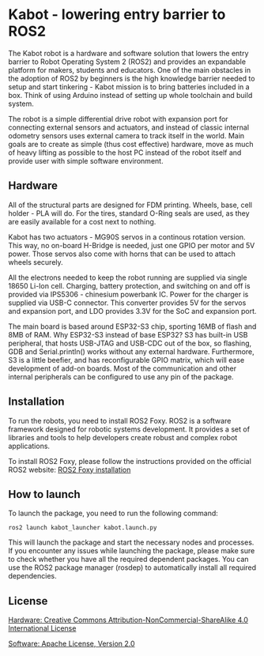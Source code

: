 # Kabot - lowering entry barrier to ROS2

The Kabot robot is a hardware and software solution that lowers the entry barrier to Robot Operating System 2 (ROS2) and provides an expandable platform for makers, students and educators. One of the main obstacles in the adoption of ROS2 by beginners is the high knowledge barrier needed to setup and start tinkering - Kabot mission is to bring batteries included in a box. Think of using Arduino instead of setting up whole toolchain and build system.

The robot is a simple differential drive robot with expansion port for connecting external sensors and actuators, and instead of classic internal odometry sensors uses external camera to track itself in the world. Main goals are to create as simple (thus cost effective) hardware, move as much of heavy lifting as possible to the host PC instead of the robot itself and provide user with simple software environment.

## Hardware
All of the structural parts are designed for FDM printing. Wheels, base, cell holder - PLA will do. For the tires, standard O-Ring seals are used, as they are easily available for a cost next to nothing.

Kabot has two actuators - MG90S servos in a continous rotation version. This way, no on-board H-Bridge is needed, just one GPIO per motor and 5V power. Those servos also come with horns that can be used to attach wheels securely. 

All the electrons needed to keep the robot running are supplied via single 18650 Li-Ion cell. Charging, battery protection, and switching on and off is provided via IPS5306 - chinesium powerbank IC. Power for the charger is supplied via USB-C connector. This converter provides 5V for the servos and expansion port, and LDO provides 3.3V for the SoC and expansion port.

The main board is based around ESP32-S3 chip, sporting 16MB of flash and 8MB of RAM. Why ESP32-S3 instead of base ESP32? S3 has built-in USB peripheral, that hosts USB-JTAG and USB-CDC out of the box, so flashing, GDB and Serial.println() works without any external hardware. Furthermore, S3 is a little beefier, and has reconfigurable GPIO matrix, which will ease development of add-on boards. Most of the communication and other internal peripherals can be configured to use any pin of the package. 


## Installation

To run the robots, you need to install ROS2 Foxy. ROS2 is a software framework designed for robotic systems development. It provides a set of libraries and tools to help developers create robust and complex robot applications.

To install ROS2 Foxy, please follow the instructions provided on the official ROS2 website: [ROS2 Foxy installation](https://docs.ros.org/en/foxy/Installation.html)


## How to launch
To launch the package, you need to run the following command:
```
ros2 launch kabot_launcher kabot.launch.py
```

This will launch the package and start the necessary nodes and processes. If you encounter any issues while launching the package, please make sure to check whether you have all the required dependent packages. You can use the ROS2 package manager (rosdep) to automatically install all required dependencies.

## License

[Hardware: Creative Commons Attribution-NonCommercial-ShareAlike 4.0 International License](http://creativecommons.org/licenses/by-nc-sa/4.0/)

[Software: Apache License, Version 2.0](https://www.apache.org/licenses/LICENSE-2.0)